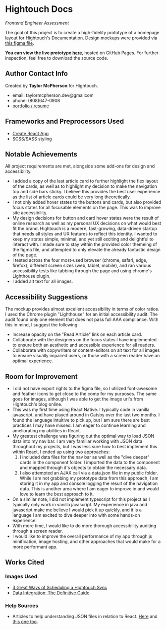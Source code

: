 # Hightouch Docs
*Frontend Engineer Assessment*

The goal of this project is to create a high-fidelity prototype of a homepage layout for Hightouch's Documentation. Design mockups were provided via [this figma file](https://www.figma.com/file/TEl4aPk6a29pRzYcE3gFK2/Frontend-Interview).


**You can view the live prototype [here](https://taylormcpherson.github.io/hightouch/)**, hosted on GitHub Pages.
For further inspection, feel free to download the source code. 


## Author Contact Info
Created by **Taylor McPherson** for Hightouch. 
- email: taylormcpherson.dev@gmailcom
- phone: (808)647-0908
- [portfolio / resume](https://taylormcpherson.dev)


## Frameworks and Preprocessors Used
- [Create React App](https://github.com/facebook/create-react-app)
- SCSS/SASS styling


## Notable Achievements
All project requirements are met, alongside some add-ons for design and accessibility.

- I added a copy of the last article card to further highlight the flex layout of the cards, as well as to highlight my decision to make the navigation top and side bars sticky. I believe this provides the best user experience as the list of article cards could be very long theoretically.
- I not only added hover states to the buttons and cards, but also provided focus states for all focusable elements on the page. This was to improve site accessibility.
- My design decisions for button and card hover states were the result of online research as well as my personal UX decisions on what would best fit the brand. Hightouch is a modern, fast-growing, data-driven startup that needs all styles and UX features to reflect this identity. I wanted to keep my states simple, minimal, and yet still exciting and delightful to interact with. I made sure to stay within the provided color themeing of the figma file, and attempted to only elevate the already fantastic design of the page.
- I tested across the four most-used browser (chrome, safari, edge, firefox), different screen sizes (web, tablet, mobile), and ran various accessibility tests like tabbing through the page and using chrome's Lighthouse plugin.
- I added alt text for all images.


## Accessibility Suggestions
The mockup provides almost excellent accessibility in terms of color ratios. I used the Chrome plugin "Lighthouse" for an initial accessibility audit. The audit found only one element that does not pass full AAA compliance. With this in mind, I suggest the following:

- Increase opacity on the "Read Article" link on each article card. 
- Collaborate with the designers on the focus states I have implemented to ensure both an aesthetic and accessible experience for all readers.
- Collaborate with copywriters or content-editors on alt text for all images to ensure visually impaired users, or those with a screen reader have an optimal experience.


## Room for Improvement
- I did not have export rights to the figma file, so I utilized font-awesome and feather icons to get close to the comp for my purposes. The same goes for images, although I was able to get the image url's from Hightouch's blog online.
- This was my first time using React Native. I typically code in vanilla javascript, and have played around in Gatsby over the last two months. I found the language intuitive to pick up, but I am sure there are best practices I may have missed. I am eager to continue learning and ameliorating my abilities in React.
- My greatest challenge was figuring out the optimal way to load JSON data into my nav bar. I am very familiar working with JSON data throughout my projects, but I was less sure how to best implement this within React. I ended up using two approaches:
  1) I included data files for the nav bar as well as the "dive deeper" cards in the component folder. I imported the data to the component and mapped through it's objects to obtain the necessary data.
  2) I also attempted an AJAX call via a data.json file in my public folder. While I am not grabbing my prototype data from this approach, I am storing it in my app and console logging the result of the navigation data. 
 This is another area where I am eager to improve in and would love to learn the best approach to it.
- On a similar note, I did not implement typescript for this project as I typically only work in vanilla javascript. My experience in java and javascript make me believe I would pick it up quickly, and it is a language I am excited to dive deeper into with some hands-on experience.
- With more time, I would like to do more thorough accessibility auditing through a screen reader.
- I would like to improve the overall performance of my app through js minification, image hosting, and other approaches that would make for a more performant app.

## Works Cited
### Images Used
- [3 Great Ways of Scheduling a Hightouch Sync]('https://hightouch.io/static/7374521fcd5df77a293a422bb14bc342/Frame_22_459a12290a.png')
- [Data Integration: The Definitive Guide](https://hightouch.io/static/4092e3539fd8b90ef60696e52c2bad19/Data_Integration_The_Definitive_Guide_852b8c6bbb.png)


### Help Sources
- Articles to help understanding JSON files in relation to React. [Here](https://www.pluralsight.com/guides/load-and-render-json-data-into-react-components) and [this one too](https://www.pluralsight.com/guides/fetch-data-from-a-json-file-in-a-react-app).
